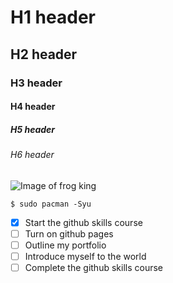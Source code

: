 # H1 header
## H2 header
### H3 header
#### H4 header
##### H5 header
###### H6 header

![Image of frog king](https://cdn.pixabay.com/photo/2013/07/12/18/16/frog-king-153168_960_720.png)

```
$ sudo pacman -Syu
```
- [x] Start the github skills course
- [ ] Turn on github pages
- [ ] Outline my portfolio
- [ ] Introduce myself to the world
- [ ] Complete the github skills course
